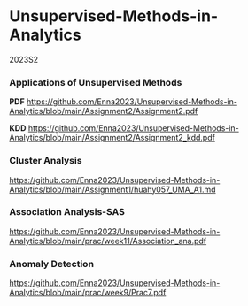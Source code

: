 # Unsupervised-Methods-in-Analytics
 2023S2

### Applications of Unsupervised Methods
**PDF** https://github.com/Enna2023/Unsupervised-Methods-in-Analytics/blob/main/Assignment2/Assignment2.pdf

**KDD** https://github.com/Enna2023/Unsupervised-Methods-in-Analytics/blob/main/Assignment2/Assignment2_kdd.pdf

### Cluster Analysis
https://github.com/Enna2023/Unsupervised-Methods-in-Analytics/blob/main/Assignment1/huahy057_UMA_A1.md

### Association Analysis-SAS
https://github.com/Enna2023/Unsupervised-Methods-in-Analytics/blob/main/prac/week11/Association_ana.pdf

### Anomaly Detection
https://github.com/Enna2023/Unsupervised-Methods-in-Analytics/blob/main/prac/week9/Prac7.pdf

